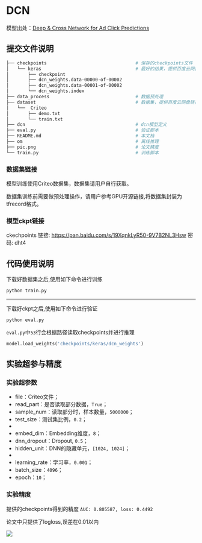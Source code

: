 # DCN
模型出处：[Deep & Cross Network for Ad Click Predictions](https://github.com/ZiyaoGeng/Recommender-System-with-TF2.0/tree/master/DCN)
## 提交文件说明
```bash
├── checkpoints                                 # 保存的checkpoints文件
│   └── keras                                   # 最好的结果，提供百度云网盘链接
│       ├── checkpoint
│       ├── dcn_weights.data-00000-of-00002
│       ├── dcn_weights.data-00001-of-00002
│       └── dcn_weights.index
├── data_process                                # 数据预处理
├── dataset                                     # 数据集，提供百度云网盘链接
│   └──  Criteo
│       ├── demo.txt
│       └── train.txt
├── dcn                                         # dcn模型定义                    
├── eval.py                                     # 验证脚本
├── README.md                                   # 本文档
├── om											# 离线推理
├── pic.png                                     # 论文精度
└── train.py                                    # 训练脚本
```
### 数据集链接
模型训练使用Criteo数据集，数据集请用户自行获取。

数据集训练前需要做预处理操作，请用户参考GPU开源链接,将数据集封装为tfrecord格式。

### 模型ckpt链接
ckechpoints 链接: https://pan.baidu.com/s/19XqnkLyR50-9V7B2NL3Hsw  密码: dht4

## 代码使用说明
下载好数据集之后,使用如下命令进行训练
```bash
python train.py
```
***
下载好ckpt之后,使用如下命令进行验证

```bash
python eval.py
```
`eval.py`中`53`行会根据路径读取checkpoints并进行推理
```python
model.load_weights('checkpoints/keras/dcn_weights')
```
## 实验超参与精度

###  实验超参数

- file：Criteo文件；
- read_part：是否读取部分数据，`True`；
- sample_num：读取部分时，样本数量，`5000000`；
- test_size：测试集比例，`0.2`；
- 
- embed_dim：Embedding维度，`8`；
- dnn_dropout：Dropout, `0.5`；
- hidden_unit：DNN的隐藏单元，`[1024, 1024]`；
- 
- learning_rate：学习率，`0.001`；
- batch_size：`4096`；
- epoch：`10`；



### 实验精度
提供的checkpoints得到的精度
`AUC: 0.805587, loss: 0.4492`


论文中只提供了logloss,误差在0.01以内

![](pic.png)